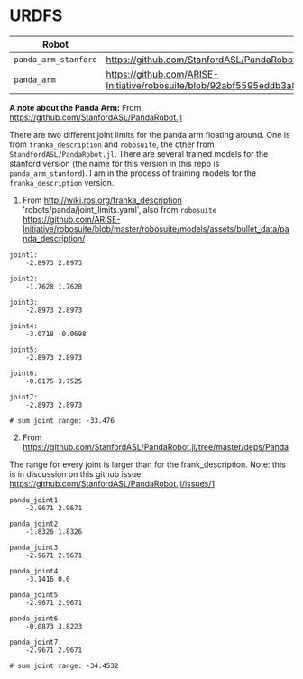 # URDFS



| Robot         | Url | Notes |
| ------------- | ------------- | ------------- |
| `panda_arm_stanford`  | https://github.com/StanfordASL/PandaRobot.jl/blob/master/deps/Panda/panda.urdf  |  |
| `panda_arm`  | https://github.com/ARISE-Initiative/robosuite/blob/92abf5595eddb3a845cd1093703e5a3ccd01e77e/robosuite/models/assets/bullet_data/panda_description/urdf/panda_arm.urdf  |  |



**A note about the Panda Arm:**
From https://github.com/StanfordASL/PandaRobot.jl 

There are two different joint limits for the panda arm floating around. One is from `franka_description` and `robosuite`, the other from `StandfordASL/PandaRobot.jl`. There are several trained models for the stanford version (the name for this version in this repo is `panda_arm_stanford`). I am in the process of training models for the `franka_description` version.

1. From http://wiki.ros.org/franka_description 'robots/panda/joint_limits.yaml', also from `robosuite` https://github.com/ARISE-Initiative/robosuite/blob/master/robosuite/models/assets/bullet_data/panda_description/

```
joint1:
    -2.8973 2.8973

joint2:
    -1.7628 1.7628

joint3:
    -2.8973 2.8973

joint4:
    -3.0718 -0.0698

joint5:
    -2.8973 2.8973

joint6:
    -0.0175 3.7525

joint7:
    -2.8973 2.8973

# sum joint range: -33.476
```


2. From https://github.com/StanfordASL/PandaRobot.jl/tree/master/deps/Panda 

The range for every joint is larger than for the frank_description. Note: this is in discussion on this github issue: https://github.com/StanfordASL/PandaRobot.jl/issues/1

```
panda_joint1:
    -2.9671 2.9671

panda_joint2:
    -1.8326 1.8326

panda_joint3:
    -2.9671 2.9671

panda_joint4:
    -3.1416 0.0

panda_joint5:
    -2.9671 2.9671

panda_joint6:
    -0.0873 3.8223

panda_joint7:
    -2.9671 2.9671

# sum joint range: -34.4532
```